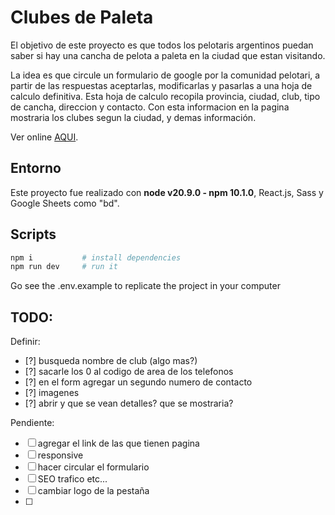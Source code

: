 # Clubes de Paleta

El objetivo de este proyecto es que todos los pelotaris argentinos puedan saber si hay una cancha de pelota a paleta en la ciudad que estan visitando.

La idea es que circule un formulario de google por la comunidad pelotari, a partir de las respuestas aceptarlas, modificarlas y pasarlas a una hoja de calculo definitiva. Esta hoja de calculo recopila provincia, ciudad, club, tipo de cancha, direccion y contacto.
Con esta informacion en la pagina mostraria los clubes segun la ciudad, y demas información.

Ver online [AQUI](https://clubes-paleta.vercel.app/).

## Entorno

Este proyecto fue realizado con **node v20.9.0 - npm 10.1.0**, React.js, Sass y Google Sheets como "bd".

## Scripts

```bash
npm i           # install dependencies
npm run dev     # run it
```

Go see the .env.example to replicate the project in your computer


## TODO:

Definir:
- [?] busqueda nombre de club (algo mas?)
- [?] sacarle los 0 al codigo de area de los telefonos
- [?] en el form agregar un segundo numero de contacto
- [?] imagenes
- [?] abrir y que se vean detalles? que se mostraria?

Pendiente:
- [ ] agregar el link de las que tienen pagina
- [ ] responsive
- [ ] hacer circular el formulario
- [ ] SEO trafico etc...
- [ ] cambiar logo de la pestaña
- [ ] 
